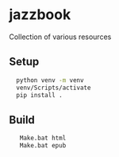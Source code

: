 # jazzbook
Collection of various resources


## Setup

```bash
  python venv -m venv
  venv/Scripts/activate
  pip install .
```

##  Build

```bash
   Make.bat html
   Make.bat epub
```
